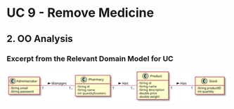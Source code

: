# UC 9 - Remove Medicine

## 2. OO Analysis

### Excerpt from the Relevant Domain Model for UC

![UC9_MD](UC9_MD.svg)

###	 
